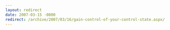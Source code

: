 ```yaml
---
layout: redirect
date: 2007-03-15 -0800
redirect: /archive/2007/03/16/gain-control-of-your-control-state.aspx/
---
```

